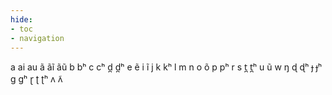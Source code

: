 ```yaml
---
hide:
- toc
- navigation
---
```

a
ai
au
ã
ãĩ
ãũ
b
bʰ
c
cʰ
d̪
d̪ʰ
e
ẽ
i
ĩ
j
k
kʰ
l
m
n
o
õ
p
pʰ
r
s
t̪
t̪ʰ
u
ũ
w
ŋ
ɖ
ɖʰ
ɟ
ɟʰ
ɡ
ɡʰ
ɽ
ʈ
ʈʰ
ʌ
ʌ̃
